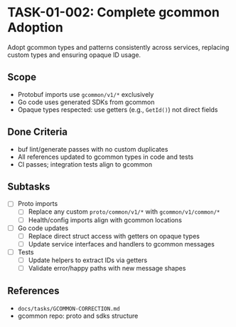 <!-- file: docs/tasks/01-core-architecture/TASK-01-002-gcommon-adoption.md -->
<!-- version: 1.0.0 -->
<!-- guid: 7b2a4f9e-0e58-41e4-9a58-0a2d1c3f4b7a -->

# TASK-01-002: Complete gcommon Adoption

Adopt gcommon types and patterns consistently across services, replacing custom types and ensuring opaque ID usage.

## Scope

- Protobuf imports use `gcommon/v1/*` exclusively
- Go code uses generated SDKs from gcommon
- Opaque types respected: use getters (e.g., `GetId()`) not direct fields

## Done Criteria

- buf lint/generate passes with no custom duplicates
- All references updated to gcommon types in code and tests
- CI passes; integration tests align to gcommon

## Subtasks

- [ ] Proto imports
  - [ ] Replace any custom `proto/common/v1/*` with `gcommon/v1/common/*`
  - [ ] Health/config imports align with gcommon locations

- [ ] Go code updates
  - [ ] Replace direct struct access with getters on opaque types
  - [ ] Update service interfaces and handlers to gcommon messages

- [ ] Tests
  - [ ] Update helpers to extract IDs via getters
  - [ ] Validate error/happy paths with new message shapes

## References

- `docs/tasks/GCOMMON-CORRECTION.md`
- gcommon repo: proto and sdks structure
